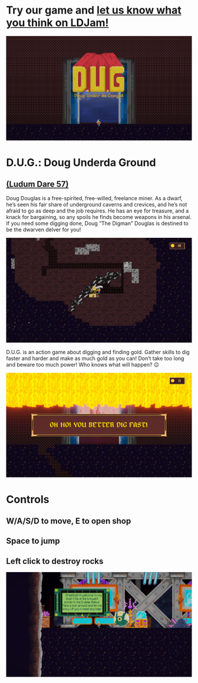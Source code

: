 # Try our game and [let us know what you think on LDJam!](https://ldjam.com/events/ludum-dare/57/d-u-g-doug-under-da-ground/) 


![DUG_Shot1.jpg](media/DUG_Shot1.jpg)

# D.U.G.: Doug Underda Ground 
## [(Ludum Dare 57)](https://ldjam.com/events/ludum-dare/57/d-u-g-doug-under-da-ground/) 


Doug Douglas is a free-spirited, free-willed, freelance miner. As a dwarf, he’s seen his fair share of underground caverns and crevices, and he’s not afraid to go as deep and the job requires. He has an eye for treasure, and a knack for bargaining, so any spoils he finds become weapons in his arsenal. If you need some digging done, Doug “The Digman” Douglas is destined to be the dwarven delver for you! 

![DUG_Shot2.jpg](media/DUG_Shot2.jpg)


D.U.G. is an action game about digging and finding gold. Gather skills to dig faster and harder and make as much gold as you can! Don’t take too long and beware too much power! Who knows what will happen? 😉 

![DUG_Shot3.jpg](media/DUG_Shot3.jpg)

# Controls

## W/A/S/D to move, E to open shop 

## Space to jump 

## Left click to destroy rocks 

![DUG_Shot5.jpg](media/DUG_Shot5.jpg)